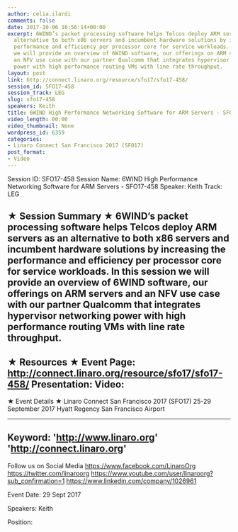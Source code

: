 ```yaml
---
author: celia.ilardi
comments: false
date: 2017-10-06 16:56:14+00:00
excerpt: 6WIND’s packet processing software helps Telcos deploy ARM servers as an
  alternative to both x86 servers and incumbent hardware solutions by increasing the
  performance and efficiency per processor core for service workloads. In this session
  we will provide an overview of 6WIND software, our offerings on ARM servers and
  an NFV use case with our partner Qualcomm that integrates hypervisor networking
  power with high performance routing VMs with line rate throughput.
layout: post
link: http://connect.linaro.org/resource/sfo17/sfo17-458/
session_id: SFO17-458
session_track: LEG
slug: sfo17-458
speakers: Keith
title: 6WIND High Performance Networking Software for ARM Servers - SFO17-458
video_length: 00:00
video_thumbnail: None
wordpress_id: 6359
categories:
- Linaro Connect San Francisco 2017 (SFO17)
post_format:
- Video
---
```


Session ID: SFO17-458
Session Name: 6WIND High Performance Networking Software for ARM Servers - SFO17-458
Speaker: Keith
Track: LEG


★ Session Summary ★
6WIND’s packet processing software helps Telcos deploy ARM servers as an alternative to both x86 servers and incumbent hardware solutions by increasing the performance and efficiency per processor core for service workloads. In this session we will provide an overview of 6WIND software, our offerings on ARM servers and an NFV use case with our partner Qualcomm that integrates hypervisor networking power with high performance routing VMs with line rate throughput.
---------------------------------------------------
★ Resources ★
Event Page: http://connect.linaro.org/resource/sfo17/sfo17-458/
Presentation: 
Video: 
 ---------------------------------------------------

★ Event Details ★
Linaro Connect San Francisco 2017 (SFO17)
25-29 September 2017
Hyatt Regency San Francisco Airport

---------------------------------------------------
Keyword: 
'http://www.linaro.org'
'http://connect.linaro.org'
---------------------------------------------------
Follow us on Social Media
https://www.facebook.com/LinaroOrg
https://twitter.com/linaroorg
https://www.youtube.com/user/linaroorg?sub_confirmation=1
https://www.linkedin.com/company/1026961

Event Date: 29 Sept 2017

Speakers: Keith

Position: 
